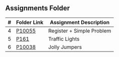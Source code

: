 ##  Assignments Folder

|   #   |     Folder Link    |       Assignment Description        |
| :---: | -------------------| ----------------------------------- |
|   4   | [P10055](./P10055) |      Register + Simple Problem      |
|   5   | [P161](./P161)     |      Traffic Lights                 |
|   6   | [P10038](./P10038) |      Jolly Jumpers                  |
